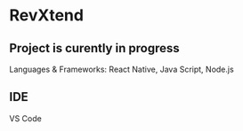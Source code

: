 # RevXtend

## Project is curently in progress

Languages & Frameworks: React Native, Java Script, Node.js

## IDE
VS Code
 
